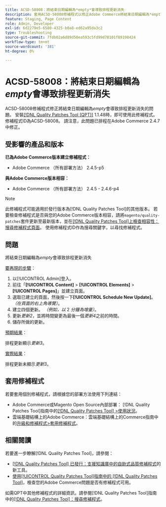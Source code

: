 ```yaml
---
title: ACSD-58008：將結束日期編輯為*empty*會導致排程更新消失
description: 套用ACSD-58008修補程式以修正Adobe Commerce將結束日期編輯為*empty*會導致排程更新消失的問題。
feature: Staging, Page Content
role: Admin, Developer
exl-id: 6d2279e5-6580-4325-b0a8-ed62a95da3c2
type: Troubleshooting
source-git-commit: 7fdb02a6d89d50ea593c5fd99d78101f89198424
workflow-type: tm+mt
source-wordcount: '381'
ht-degree: 0%

---
```


# ACSD-58008：將結束日期編輯為&#x200B;*empty*&#x200B;會導致排程更新消失

ACSD-58008修補程式修正將結束日期編輯為&#x200B;*empty*&#x200B;會導致排程更新消失的問題。 安裝[[!DNL Quality Patches Tool (QPT)]](https://experienceleague.adobe.com/en/docs/commerce-operations/tools/quality-patches-tool/quality-patches-tool-to-self-serve-quality-patches) 1.1.48時，即可使用此修補程式。 修補程式ID為ACSD-58008。 請注意，此問題已排程在Adobe Commerce 2.4.7中修正。

## 受影響的產品和版本

**已為Adobe Commerce版本建立修補程式：**

* Adobe Commerce （所有部署方法） 2.4.5-p5

**與Adobe Commerce版本相容：**

* Adobe Commerce （所有部署方法） 2.4.5 - 2.4.6-p4

>[!NOTE]
>
>此修補程式可能適用於發行版本為[!DNL Quality Patches Tool]的其他版本。 若要檢查修補程式是否與您的Adobe Commerce版本相容，請將`magento/quality-patches`套件更新至最新版本，並在[[!DNL Quality Patches Tool]上檢查相容性：搜尋修補程式頁面](https://experienceleague.adobe.com/tools/commerce-quality-patches/index.html)。 使用修補程式ID作為搜尋關鍵字，以尋找修補程式。

## 問題

將結束日期編輯為&#x200B;*empty*&#x200B;會導致排程更新消失

<u>要再現的步驟</u>：

1. 以[!UICONTROL Admin]登入。
1. 前往「**[!UICONTROL Content]** > **[!UICONTROL Elements]** > **[!UICONTROL Pages]**」並建立頁面。
1. 選取已建立的頁面，然後按一下&#x200B;**[!UICONTROL Schedule New Update]**。 *（在頁面的右上角導覽）*。
1. 建立四個更新。 *（例如，以* 2 *分鐘為增量）*。
1. 更新&#x200B;*更新2*，並將時間變更為最後一個&#x200B;*更新4*&#x200B;之前的時間。
1. 儲存所做的更新。

<u>預期結果</u>：

排程更新顯示&#x200B;*更新3*。

<u>實際結果</u>：

排程更新未顯示&#x200B;*更新3*。

## 套用修補程式

若要套用個別修補程式，請根據您的部署方法使用下列連結：

* Adobe Commerce或Magento Open Source內部部署： [!DNL Quality Patches Tool]指南中的[[!DNL Quality Patches Tool] >使用狀況](/help/tools/quality-patches-tool/usage.md)。
* 雲端基礎結構上的Adobe Commerce：雲端基礎結構上的Commerce指南中的[升級和修補程式>套用修補程式](https://experienceleague.adobe.com/docs/commerce-cloud-service/user-guide/develop/upgrade/apply-patches.html)。

## 相關閱讀

若要進一步瞭解[!DNL Quality Patches Tool]，請參閱：

* [[!DNL Quality Patches Tool] 已發行：支援知識庫中的自助式品質修補程式](https://experienceleague.adobe.com/en/docs/commerce-operations/tools/quality-patches-tool/quality-patches-tool-to-self-serve-quality-patches)的新工具。
* [使用[!UICONTROL Quality Patches Tool]指南中的 [!DNL Quality Patches Tool]](/help/tools/quality-patches-tool/patches-available-in-qpt/check-patch-for-magento-issue-with-magento-quality-patches.md)，檢查您的Adobe Commerce問題是否有修補程式可用。


如需QPT中其他修補程式的詳細資訊，請參閱[!DNL Quality Patches Tool]指南中的[[!DNL Quality Patches Tool]：搜尋修補程式](https://experienceleague.adobe.com/tools/commerce-quality-patches/index.html)。
